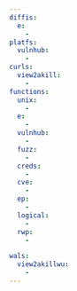 ```yaml
---
diffis:
  e:
    -
platfs:
  vulnhub:
    -
curls:
  view2akill:
    -
functions:
  unix:
    -
  e:
    -
  vulnhub:
    -
  fuzz:
    -
  creds:
    -
  cve:
    -
  ep:
    -
  logical:
    -
  rwp:
    -

wals:
  view2akillwu:
    -
---
```

